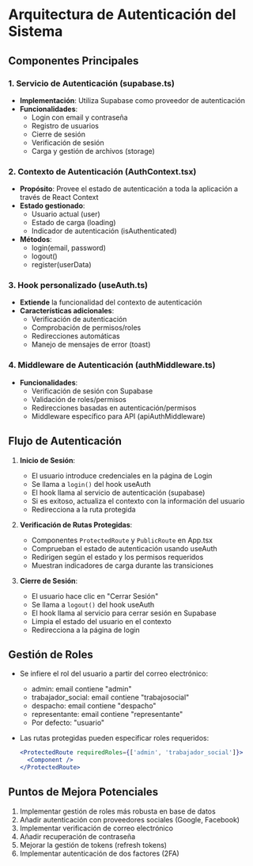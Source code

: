 # Arquitectura de Autenticación del Sistema

## Componentes Principales

### 1. Servicio de Autenticación (supabase.ts)
- **Implementación**: Utiliza Supabase como proveedor de autenticación
- **Funcionalidades**:
  - Login con email y contraseña
  - Registro de usuarios
  - Cierre de sesión
  - Verificación de sesión
  - Carga y gestión de archivos (storage)

### 2. Contexto de Autenticación (AuthContext.tsx)
- **Propósito**: Provee el estado de autenticación a toda la aplicación a través de React Context
- **Estado gestionado**:
  - Usuario actual (user)
  - Estado de carga (loading)
  - Indicador de autenticación (isAuthenticated)
- **Métodos**:
  - login(email, password)
  - logout()
  - register(userData)

### 3. Hook personalizado (useAuth.ts)
- **Extiende** la funcionalidad del contexto de autenticación
- **Características adicionales**:
  - Verificación de autenticación
  - Comprobación de permisos/roles
  - Redirecciones automáticas
  - Manejo de mensajes de error (toast)

### 4. Middleware de Autenticación (authMiddleware.ts)
- **Funcionalidades**:
  - Verificación de sesión con Supabase
  - Validación de roles/permisos
  - Redirecciones basadas en autenticación/permisos
  - Middleware específico para API (apiAuthMiddleware)

## Flujo de Autenticación

1. **Inicio de Sesión**:
   - El usuario introduce credenciales en la página de Login
   - Se llama a `login()` del hook useAuth
   - El hook llama al servicio de autenticación (supabase)
   - Si es exitoso, actualiza el contexto con la información del usuario
   - Redirecciona a la ruta protegida

2. **Verificación de Rutas Protegidas**:
   - Componentes `ProtectedRoute` y `PublicRoute` en App.tsx
   - Comprueban el estado de autenticación usando useAuth
   - Redirigen según el estado y los permisos requeridos
   - Muestran indicadores de carga durante las transiciones

3. **Cierre de Sesión**:
   - El usuario hace clic en "Cerrar Sesión"
   - Se llama a `logout()` del hook useAuth
   - El hook llama al servicio para cerrar sesión en Supabase
   - Limpia el estado del usuario en el contexto
   - Redirecciona a la página de login

## Gestión de Roles

- Se infiere el rol del usuario a partir del correo electrónico:
  - admin: email contiene "admin"
  - trabajador_social: email contiene "trabajosocial"
  - despacho: email contiene "despacho"
  - representante: email contiene "representante"
  - Por defecto: "usuario"

- Las rutas protegidas pueden especificar roles requeridos:
  ```jsx
  <ProtectedRoute requiredRoles={['admin', 'trabajador_social']}>
    <Component />
  </ProtectedRoute>
  ```

## Puntos de Mejora Potenciales

1. Implementar gestión de roles más robusta en base de datos
2. Añadir autenticación con proveedores sociales (Google, Facebook)
3. Implementar verificación de correo electrónico
4. Añadir recuperación de contraseña
5. Mejorar la gestión de tokens (refresh tokens)
6. Implementar autenticación de dos factores (2FA) 